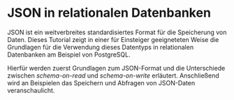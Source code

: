 # JSON in relationalen Datenbanken
JSON ist ein weitverbreites standardisiertes Format für die Speicherung von Daten. 
Dieses Tutorial zeigt in einer für Einsteiger geeigneteten Weise die Grundlagen für die Verwendung dieses Datentyps in relationalen Datenbanken am Beispiel von PostgreSQL.

Hierfür werden zuerst Grundlagen zum JSON-Format und die Unterschiede zwischen *schema-on-read* und *schema-on-write* erläutert. Anschließend wird an Beispielen das Speichern und Abfragen von JSON-Daten veranschaulicht.